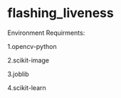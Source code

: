 # flashing_liveness

Environment Requirments:

1.opencv-python

2.scikit-image

3.joblib

4.scikit-learn
